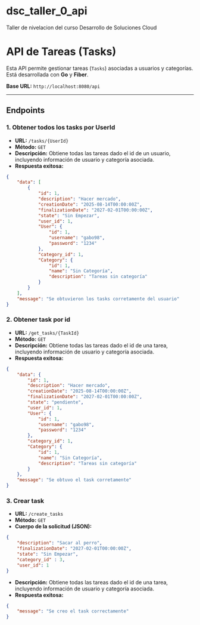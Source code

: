 # dsc_taller_0_api
Taller de nivelacion del curso Desarrollo de Soluciones Cloud

# API de Tareas (Tasks)

Esta API permite gestionar tareas (`Tasks`) asociadas a usuarios y categorías. Está desarrollada con **Go** y **Fiber**.

**Base URL:** `http://localhost:8080/api`

---

## Endpoints

### 1. Obtener todos los tasks por UserId
- **URL:** `/tasks/{UserId}`
- **Método:** `GET`
- **Descripción:** Obtiene todas las tareas dado el id de un usuario, incluyendo información de usuario y categoría asociada.
- **Respuesta exitosa:**
```json
{
    "data": [
        {
            "id": 1,
            "description": "Hacer mercado",
            "creationDate": "2025-08-14T00:00:00Z",
            "finalizationDate": "2027-02-01T00:00:00Z",
            "state": "Sin Empezar",
            "user_id": 1,
            "User": {
                "id": 1,
                "username": "gabo98",
                "password": "1234"
            },
            "category_id": 1,
            "Category": {
                "id": 1,
                "name": "Sin Categoría",
                "description": "Tareas sin categoría"
            }
        }
    ],
    "message": "Se obtuvieron los tasks corretamente del usuario"
}
```
### 2. Obtener task por id
- **URL:** `/get_tasks/{TaskId}`
- **Método:** `GET`
- **Descripción:** Obtiene todas las tareas dado el id de una tarea, incluyendo información de usuario y categoría asociada.
- **Respuesta exitosa:**
```json
{
    "data": {
        "id": 1,
        "description": "Hacer mercado",
        "creationDate": "2025-08-14T00:00:00Z",
        "finalizationDate": "2027-02-01T00:00:00Z",
        "state": "pendiente",
        "user_id": 1,
        "User": {
            "id": 1,
            "username": "gabo98",
            "password": "1234"
        },
        "category_id": 1,
        "Category": {
            "id": 1,
            "name": "Sin Categoría",
            "description": "Tareas sin categoría"
        }
    },
    "message": "Se obtuvo el task corretamente"
}
```
### 3. Crear task
- **URL:** `/create_tasks`
- **Método:** `GET`
- **Cuerpo de la solicitud (JSON):**
```json
{
    "description": "Sacar al perro",
    "finalizationDate": "2027-02-01T00:00:00Z",
    "state": "Sin Empezar",
    "category_id" : 3,
    "user_id": 1
}
```
- **Descripción:** Obtiene todas las tareas dado el id de una tarea, incluyendo información de usuario y categoría asociada.
- **Respuesta exitosa:**
```json
{
    "message": "Se creo el task correctamente"
}
```




